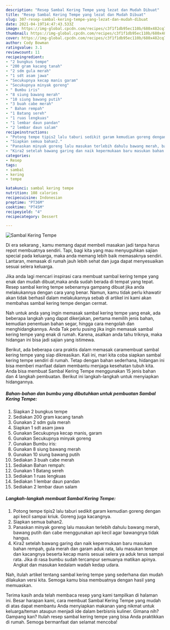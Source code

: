 ```yaml
---
description: "Resep Sambal Kering Tempe yang lezat dan Mudah Dibuat"
title: "Resep Sambal Kering Tempe yang lezat dan Mudah Dibuat"
slug: 307-resep-sambal-kering-tempe-yang-lezat-dan-mudah-dibuat
date: 2021-04-19T14:47:43.533Z
image: https://img-global.cpcdn.com/recipes/c3f1f1db95ec110b/680x482cq70/sambal-kering-tempe-foto-resep-utama.jpg
thumbnail: https://img-global.cpcdn.com/recipes/c3f1f1db95ec110b/680x482cq70/sambal-kering-tempe-foto-resep-utama.jpg
cover: https://img-global.cpcdn.com/recipes/c3f1f1db95ec110b/680x482cq70/sambal-kering-tempe-foto-resep-utama.jpg
author: Cody Bowman
ratingvalue: 3.1
reviewcount: 11
recipeingredient:
- "2 bungkus tempe"
- "200 gram kacang tanah"
- "2 sdm gula merah"
- "1 sdt asam jawa"
- "Secukupnya kecap manis garam"
- "Secukupnya minyak goreng"
- " Bumbu iris"
- "8 siung bawang merah"
- "10 siung bawang putih"
- "3 buah cabe merah"
- " Bahan rempah"
- "1 Batang sereh"
- "1 ruas lengkuas"
- "1 lembar daun pandan"
- "2 lembar daun salam"
recipeinstructions:
- "Potong tempe tipis2 lalu taburi sedikit garam kemudian goreng dengan api kecil sampai kriuk. Goreng juga kacangnya."
- "Siapkan semua bahan2."
- "Panaskan minyak goreng lalu masukan terlebih dahulu bawang merah, bawang putih dan cabe menggunakan api kecil agar bawangnya tidak hangus."
- "Kira2 setelah bawang garing dan naik kepermukaan baru masukan bahan rempah, gula merah dan garam aduk rata, lalu masukan tempe dan kacangnya beserta kecap manis sesuai selera ya aduk terus sampai rata. Jika di rasa bumbu sudah tercampur semuanya matikan apinya. Angkat dan masukan kedalam wadah kedap udara."
categories:
- Resep
tags:
- sambal
- kering
- tempe

katakunci: sambal kering tempe 
nutrition: 108 calories
recipecuisine: Indonesian
preptime: "PT36M"
cooktime: "PT45M"
recipeyield: "4"
recipecategory: Dessert

---
```



![Sambal Kering Tempe](https://img-global.cpcdn.com/recipes/c3f1f1db95ec110b/680x482cq70/sambal-kering-tempe-foto-resep-utama.jpg)

Di era  sekarang , kamu memang dapat membeli masakan jadi tanpa harus repot membuatnya sendiri. Tapi, bagi kita yang mau menyuguhkan sajian special pada keluarga, maka anda memang lebih baik memasaknya sendiri. Lantaran, memasak di rumah jauh lebih sehat dan juga dapat menyesuaikan sesuai selera keluarga.

Jika anda lagi mencari inspirasi cara membuat sambal kering tempe yang enak dan mudah dibuat,maka anda sudah berada di tempat yang tepat. Resep sambal kering tempe  sebenarnya gampang dibuat jika anda melakukannya dengan cara yang benar. Namun, kamu tidak perlu khawatir akan tidak berhasil dalam melakukannya 
sebab di artikel ini kami akan membahas sambal kering tempe dengan cermat.  



Nah untuk anda yang ingin memasak sambal kering tempe yang enak, ada beberapa langkah yang dapat dikerjakan, pertama memilih jenis bahan, kemudian penentuan bahan segar, hingga cara mengolah dan menghidangkannya. Anda Tak perlu pusing jika ingin memasak sambal kering tempe yang enak di rumah. Karena, asalkan anda  tahu triknya, maka hidangan ini bisa jadi sajian yang istimewa.

Berikut, ada beberapa cara praktis  dalam memasak caramembuat sambal kering tempe yang siap dikreasikan. Kali ini, mari kita coba siapkan sambal kering tempe sendiri di rumah. Tetap dengan bahan sederhana, hidangan ini bisa memberi manfaat dalam membantu menjaga kesehatan tubuh kita. Anda bisa membuat Sambal Kering Tempe menggunakan 15 jenis bahan dan 4 langkah pembuatan. Berikut ini langkah-langkah untuk menyiapkan hidangannya.

<!--inarticleads1-->

##### Bahan-bahan dan bumbu yang dibutuhkan untuk pembuatan Sambal Kering Tempe:

1. Siapkan 2 bungkus tempe
1. Sediakan 200 gram kacang tanah
1. Gunakan 2 sdm gula merah
1. Siapkan 1 sdt asam jawa
1. Gunakan Secukupnya kecap manis, garam
1. Gunakan Secukupnya minyak goreng
1. Gunakan  Bumbu iris:
1. Gunakan 8 siung bawang merah
1. Gunakan 10 siung bawang putih
1. Sediakan 3 buah cabe merah
1. Sediakan  Bahan rempah:
1. Gunakan 1 Batang sereh
1. Sediakan 1 ruas lengkuas
1. Sediakan 1 lembar daun pandan
1. Sediakan 2 lembar daun salam




<!--inarticleads2-->

##### Langkah-langkah membuat Sambal Kering Tempe:

1. Potong tempe tipis2 lalu taburi sedikit garam kemudian goreng dengan api kecil sampai kriuk. Goreng juga kacangnya.
1. Siapkan semua bahan2.
1. Panaskan minyak goreng lalu masukan terlebih dahulu bawang merah, bawang putih dan cabe menggunakan api kecil agar bawangnya tidak hangus.
1. Kira2 setelah bawang garing dan naik kepermukaan baru masukan bahan rempah, gula merah dan garam aduk rata, lalu masukan tempe dan kacangnya beserta kecap manis sesuai selera ya aduk terus sampai rata. Jika di rasa bumbu sudah tercampur semuanya matikan apinya. Angkat dan masukan kedalam wadah kedap udara.




Nah, itulah artikel tentang  sambal kering tempe  yang sederhana dan mudah dilakukan versi kita. Semoga kamu bisa membuatnya dengan hasil yang memuaskan. 

Terima kasih anda telah membaca resep yang kami tampilkan di halaman ini. Besar harapan kami, cara membuat  Sambal Kering Tempe yang mudah di atas dapat membantu Anda menyiapkan makanan yang nikmat untuk keluarga/teman ataupun menjadi ide dalam berbisnis kuliner. Gimana nih? Gampang kan? Itulah resep sambal kering tempe yang bisa Anda praktikkan di rumah. Semoga bermanfaat dan selamat mencoba!

